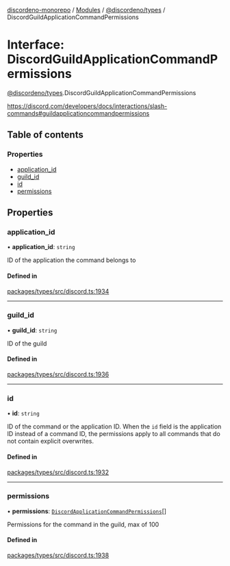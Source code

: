 [discordeno-monorepo](../README.md) / [Modules](../modules.md) / [@discordeno/types](../modules/discordeno_types.md) / DiscordGuildApplicationCommandPermissions

# Interface: DiscordGuildApplicationCommandPermissions

[@discordeno/types](../modules/discordeno_types.md).DiscordGuildApplicationCommandPermissions

https://discord.com/developers/docs/interactions/slash-commands#guildapplicationcommandpermissions

## Table of contents

### Properties

- [application_id](discordeno_types.DiscordGuildApplicationCommandPermissions.md#application_id)
- [guild_id](discordeno_types.DiscordGuildApplicationCommandPermissions.md#guild_id)
- [id](discordeno_types.DiscordGuildApplicationCommandPermissions.md#id)
- [permissions](discordeno_types.DiscordGuildApplicationCommandPermissions.md#permissions)

## Properties

### application_id

• **application_id**: `string`

ID of the application the command belongs to

#### Defined in

[packages/types/src/discord.ts:1934](https://github.com/deepsarda/discordeno/blob/c6dc30bb/packages/types/src/discord.ts#L1934)

---

### guild_id

• **guild_id**: `string`

ID of the guild

#### Defined in

[packages/types/src/discord.ts:1936](https://github.com/deepsarda/discordeno/blob/c6dc30bb/packages/types/src/discord.ts#L1936)

---

### id

• **id**: `string`

ID of the command or the application ID. When the `id` field is the application ID instead of a command ID, the permissions apply to all commands that do not contain explicit overwrites.

#### Defined in

[packages/types/src/discord.ts:1932](https://github.com/deepsarda/discordeno/blob/c6dc30bb/packages/types/src/discord.ts#L1932)

---

### permissions

• **permissions**: [`DiscordApplicationCommandPermissions`](discordeno_types.DiscordApplicationCommandPermissions.md)[]

Permissions for the command in the guild, max of 100

#### Defined in

[packages/types/src/discord.ts:1938](https://github.com/deepsarda/discordeno/blob/c6dc30bb/packages/types/src/discord.ts#L1938)
